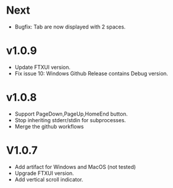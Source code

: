 # Next
- Bugfix: Tab are now displayed with 2 spaces.

# v1.0.9
- Update FTXUI version.
- Fix issue 10: Windows Github Release contains Debug version.

# v1.0.8
- Support PageDown,PageUp,HomeEnd button.
- Stop inheriting stderr/stdin for subprocesses.
- Merge the github workflows

# V1.0.7
- Add artifact for Windows and MacOS (not tested)
- Upgrade FTXUI version.
- Add vertical scroll indicator.
